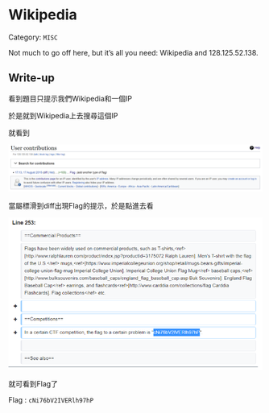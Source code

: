 # Wikipedia
Category: `MISC`

Not much to go off here, but it’s all you need: Wikipedia and 128.125.52.138.

## Write-up
看到題目只提示我們Wikipedia和一個IP

於是就到Wikipedia上去搜尋這個IP

就看到

![Figure1](https://github.com/Offliners/CTFlearn-writeup/blob/master/MISC/Wikipedia/Figure1.PNG)

當屬標滑到diff出現Flag的提示，於是點進去看

![Figure2](https://github.com/Offliners/CTFlearn-writeup/blob/master/MISC/Wikipedia/Figure2.PNG)

就可看到Flag了

Flag : `cNi76bV2IVERlh97hP`
